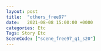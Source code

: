 ```yaml
---
layout: post
title:  "others_free97"
date:   2021-08-08 15:00:00 +0000
categories: Etc
Tags: Story Etc
SceneCode: ["scene_free97_q1_s20"]
---
```

